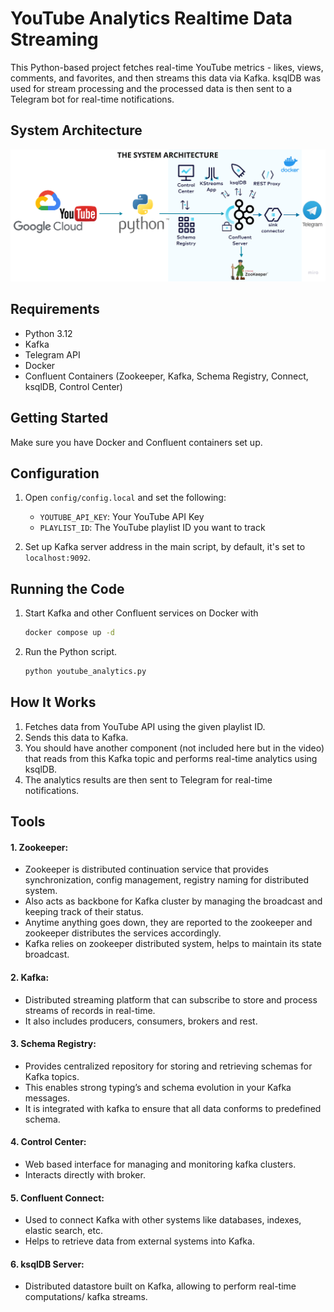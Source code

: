 # YouTube Analytics Realtime Data Streaming

This Python-based project fetches real-time YouTube metrics - likes, views, comments, and favorites, and then streams this data via Kafka. 
ksqlDB was used for stream processing and the processed data is then sent to a Telegram bot for real-time notifications.

## System Architecture
![youtube_analytics_streaming_architecture.png](youtube_analytics_streaming_architecture.png)

## Requirements

- Python 3.12
- Kafka
- Telegram API
- Docker
- Confluent Containers (Zookeeper, Kafka, Schema Registry, Connect, ksqlDB, Control Center)

## Getting Started

 Make sure you have Docker and Confluent containers set up.

## Configuration

1. Open `config/config.local` and set the following:
    - `YOUTUBE_API_KEY`: Your YouTube API Key
    - `PLAYLIST_ID`: The YouTube playlist ID you want to track

2. Set up Kafka server address in the main script, by default, it's set to `localhost:9092`.

## Running the Code

1. Start Kafka and other Confluent services on Docker with
   ```bash
   docker compose up -d
   ``` 
2. Run the Python script.
    ```bash
    python youtube_analytics.py
    ```

## How It Works

1. Fetches data from YouTube API using the given playlist ID.
2. Sends this data to Kafka.
3. You should have another component (not included here but in the video) that reads from this Kafka topic and performs real-time analytics using ksqlDB.
4. The analytics results are then sent to Telegram for real-time notifications.

## Tools

#### 1. Zookeeper:
- Zookeeper is distributed continuation service that provides synchronization, config management, registry naming for distributed system.
- Also acts as backbone for Kafka cluster by managing the broadcast and keeping track of their status. 
- Anytime anything goes down, they are reported to the zookeeper and zookeeper distributes the services accordingly. 
- Kafka relies on zookeeper distributed system, helps to maintain its state broadcast.

#### 2. Kafka: 
- Distributed streaming platform that can subscribe to store and process streams of records in real-time. 
- It also includes producers, consumers, brokers and rest.

#### 3. Schema Registry: 
- Provides centralized repository for storing and retrieving schemas for Kafka topics. 
- This enables strong typing’s and schema evolution in your Kafka messages. 
- It is integrated with kafka to ensure that all data conforms to predefined schema. 

#### 4. Control Center: 
- Web based interface for managing and monitoring kafka clusters. 
- Interacts directly with broker.

#### 5. Confluent Connect: 
- Used to connect Kafka with other systems like databases, indexes, elastic search, etc.
- Helps to retrieve data from external systems into Kafka. 

#### 6. ksqlDB Server: 
- Distributed datastore built on Kafka, allowing to perform real-time computations/ kafka streams.
